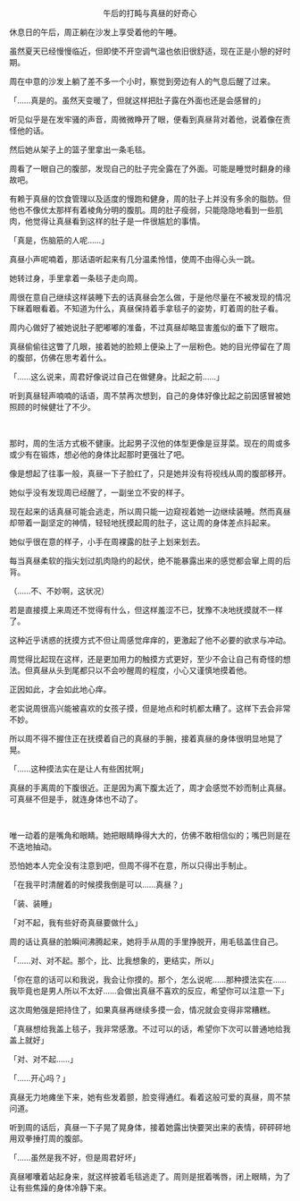 <p align="center">午后的打盹与真昼的好奇心</p>

休息日的午后，周正躺在沙发上享受着他的午睡。

虽然夏天已经慢慢临近，但即使不开空调气温也依旧很舒适，现在正是小憩的好时期。

周在中意的沙发上躺了差不多一个小时，察觉到旁边有人的气息后醒了过来。

「……真是的。虽然天变暖了，但就这样把肚子露在外面也还是会感冒的」

听见似乎是在发牢骚的声音，周微微睁开了眼，便看到真昼背对着他，说着像在责怪他的话。

然后她从架子上的篮子里拿出一条毛毯。

周看了一眼自己的腹部，发现自己的肚子完全露在了外面。可能是睡觉时翻身的缘故吧。

有赖于真昼的饮食管理以及适度的慢跑和健身，周的肚子上并没有多余的脂肪。但他也不像优太那样有着棱角分明的腹肌。周的肚子瘦弱，只能隐隐地看到一些肌肉，他觉得让真昼看到这样的肚子是一件很尴尬的事情。

「真是，伤脑筋的人呢……」

真昼小声呢喃着，那话语听起来有几分温柔怜惜，使周不由得心头一跳。

她转过身，手里拿着一条毯子走向周。

周很在意自己继续这样装睡下去的话真昼会怎么做，于是他尽量在不被发现的情况下眯着眼看着。不知道为什么，真昼保持着手拿毯子的姿势，盯着周的肚子看。

周内心做好了被她说肚子肥嘟嘟的准备，不过真昼却略显害羞似的垂下了眼帘。

真昼偷偷往这瞥了几眼，接着她的脸颊上便染上了一层粉色。她的目光停留在了周的腹部，仿佛在思考着什么。

「……这么说来，周君好像说过自己在做健身。比起之前……」

听到真昼轻声喃喃的话语，周不禁再次想到，自己的身体好像比起之前因感冒被她照顾的时候健壮了不少。

‍‌‍‌‌‍‌‌‍‍‌‌‌‍‌

那时，周的生活方式极不健康。比起男子汉他的体型更像是豆芽菜。现在的周或多或少有在锻炼，想必他的身体比起那时更强壮了吧。

像是想起了往事一般，真昼一下子脸红了，只是她并没有将视线从周的腹部移开。

她似乎没有发现周已经醒了，一副坐立不安的样子。

现在起来的话真昼可能会逃走，所以周只能一边窥视着她一边继续装睡。然而真昼却带着一副坚定的神情，轻轻地抚摸起周的肚子，这让周的身体差点抖起来。

她似乎很在意的样子，小手在周裸露的肚子上划来划去。

每当真昼柔软的指尖划过肌肉隐约的起伏，绝不能暴露出来的感觉都会窜上周的后背。

（……不、不妙啊，这状况）

若是直接摸上来周还不觉得有什么，但这样羞涩不已，犹豫不决地抚摸就不一样了。

这种近乎诱惑的抚摸方式不但让周感觉痒痒的，更激起了他不必要的欲求与冲动。

周觉得比起现在这样，还是更加用力的触摸方式更好，至少不会让自己有奇怪的想法。但真昼从头到尾都只以不会吵醒周的程度，小心又谨慎地摸着他。

正因如此，才会如此地心痒。

老实说周很高兴能被喜欢的女孩子摸，但是地点和时机都太糟了。这样下去会非常不妙。

所以周不得不握住正在抚摸着自己的真昼的手腕，接着真昼的身体很明显地晃了晃。

「……这种摸法实在是让人有些困扰啊」

真昼的手离周的下腹很近。正是因为离下腹太近了，周才会感觉不妙而制止真昼。可真昼不但是手，就连身体也不动了。

‍‌‍‌‌‍‌‌‍‍‌‌‌‍‌

唯一动着的是嘴角和眼睛。她把眼睛睁得大大的，仿佛不敢相信似的；嘴巴则是在不迭地抽动。

恐怕她本人完全没有注意到吧，但周不得不在意，所以只得出手制止。

「在我平时清醒着的时候摸我倒是可以……真昼？」

「装、装睡」

「对不起，我有些好奇真昼要做什么」

周的话让真昼的脸瞬间沸腾起来，她将手从周的手里挣脱开，用毛毯盖住自己。

「……对、对不起。那个，比、比我想象的，更结实，所以」

「你在意的话可以和我说，我会让你摸的。那个，怎么说呢……那种摸法实在……我毕竟也是男人所以不太好……会做出真昼不喜欢的反应，希望你可以注意一下」

这次周勉强是把持住了，如果真昼再继续多摸一会，情况就会变得非常糟糕。

「真昼想给我盖上毯子，我非常感激。不过可以的话，希望你下次可以普通地给我盖上就好」

「对、对不起……」

「……开心吗？」

真昼无力地瘫坐下来，她有些发着颤，脸变得通红。看着这般可爱的真昼，周不禁问道。

听到周的话后，真昼一下子晃了晃身体，接着她露出快要哭出来的表情，砰砰砰地用双拳捶打周的腹部。

「……虽然是我不好，但是周君好坏」

真昼嘟囔着站起身来，就这样披着毛毯逃走了。周则是抿着嘴唇，闭上眼睛，为了让有些焦躁的身体冷静下来。

